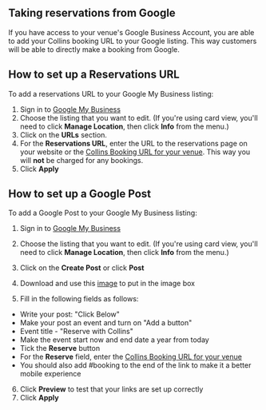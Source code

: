 ## Taking reservations from Google

If you have access to your venue's Google Business Account, you are able to add your Collins booking URL to your Google listing. This way customers will be able to directly make a booking from Google. 

## How to set up a Reservations URL

To add a reservations URL to your Google My Business listing:

1. Sign in to [Google My Business](https://www.google.co.uk/business/?gmbsrc=gb-en_GB-et-gs-z-gmb-l-z-h~my%7Credirect%7Cu&ppsrc=GMBLR&utm_campaign=gb-en_GB-et-gs-z-gmb-l-z-h~my%7Credirect%7Cu&utm_source=gmb&utm_medium=et)
2. Choose the listing that you want to edit. (If you're using card view, you'll need to click **Manage Location**, then click **Info** from the menu.)
3. Click on the **URLs** section. 
4. For the **Reservations URL**, enter the URL to the reservations page on your website or the [Collins Booking URL for your venue](https://collins.uservoice.com/knowledgebase/articles/1893409-booking-url-generator). This way you will **not** be charged for any bookings. 
5. Click **Apply**

## How to set up a Google Post

To add a Google Post to your Google My Business listing:

1. Sign in to [Google My Business](https://www.google.co.uk/business/?gmbsrc=gb-en_GB-et-gs-z-gmb-l-z-h~my%7Credirect%7Cu&ppsrc=GMBLR&utm_campaign=gb-en_GB-et-gs-z-gmb-l-z-h~my%7Credirect%7Cu&utm_source=gmb&utm_medium=et)
2. Choose the listing that you want to edit. (If you're using card view, you'll need to click **Manage Location**, then click **Info** from the menu.)
3. Click on the **Create Post** or click **Post** 
4. Download and use this [image](https://static.designmynight.com/uploads/2018/01/Collins.png) to put in the image box

5. Fill in the following fields as follows:

- Write your post: "Click Below"
- Make your post an event and turn on "Add a button"
- Event title - "Reserve with Collins"
- Make the event start now and end date a year from today 
- Tick the **Reserve** button 
- For the **Reserve** field, enter the [Collins Booking URL for your venue](https://collins.uservoice.com/knowledgebase/articles/1893409-booking-url-generator)
- You should also add #booking to the end of the link to make it a better mobile experience

6. Click **Preview** to test that your links are set up correctly
7. Click **Apply**
